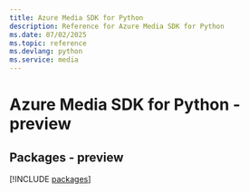 ```yaml
---
title: Azure Media SDK for Python
description: Reference for Azure Media SDK for Python
ms.date: 07/02/2025
ms.topic: reference
ms.devlang: python
ms.service: media
---
```

# Azure Media SDK for Python - preview
## Packages - preview
[!INCLUDE [packages](media-index.md)]